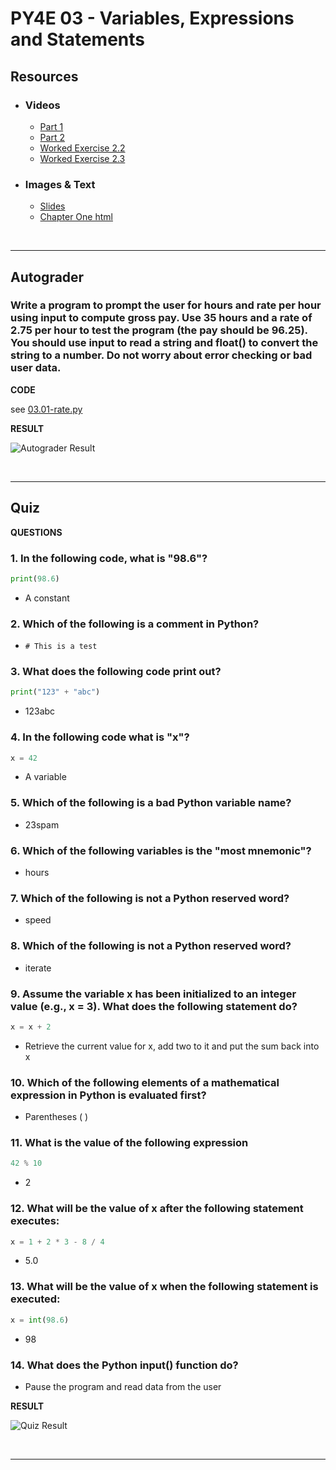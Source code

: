 # PY4E 03 - Variables, Expressions and Statements

## Resources

- ### Videos
  - [Part 1](https://youtu.be/7KHdV6FSpo8)
  - [Part 2](https://youtu.be/kefrGMAglGs)
  - [Worked Exercise 2.2](https://youtu.be/_b-nVJrl02M)
  - [Worked Exercise 2.3](https://youtu.be/DVmspDooG2c)
- ### Images & Text
  - [Slides](../Resources/Slides/Pythonlearn-02-Expressions.pptx)
  - [Chapter One html](https://www.py4e.com/html3/02-variables)

<br>

---

## Autograder

### Write a program to prompt the user for hours and rate per hour using input to compute gross pay. Use 35 hours and a rate of 2.75 per hour to test the program (the pay should be 96.25). You should use input to read a string and float() to convert the string to a number. Do not worry about error checking or bad user data.

**CODE**

see [03.01-rate.py](03.01-rate.py)

**RESULT**

![Autograder Result](03.01-AutograderResult.png)

<br>

---

## Quiz

**QUESTIONS**

### 1. In the following code, what is "98.6"?

```python
print(98.6)
```

  - A constant

### 2. Which of the following is a comment in Python?

  - `# This is a test`

### 3. What does the following code print out?

```python
print("123" + "abc")
```

  - 123abc

### 4. In the following code what is "x"?

```python
x = 42
```

  - A variable

### 5. Which of the following is a bad Python variable name?

  - 23spam

### 6. Which of the following variables is the "most mnemonic"?

  - hours

### 7. Which of the following is not a Python reserved word?

  - speed

### 8. Which of the following is not a Python reserved word?

  - iterate

### 9. Assume the variable x has been initialized to an integer value (e.g., x = 3). What does the following statement do?

```python
x = x + 2
```

  - Retrieve the current value for x, add two to it and put the sum back into x

### 10. Which of the following elements of a mathematical expression in Python is evaluated first?

  - Parentheses ( )

### 11. What is the value of the following expression

```python
42 % 10
```

  - 2

### 12. What will be the value of x after the following statement executes:

```python
x = 1 + 2 * 3 - 8 / 4
```

  - 5.0

### 13. What will be the value of x when the following statement is executed:

```python
x = int(98.6)
```

  - 98

### 14. What does the Python input() function do?

  - Pause the program and read data from the user

**RESULT**

![Quiz Result](02.02-QuizResult.png)

<br>

---